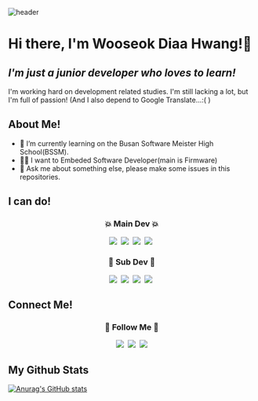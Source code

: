 ![header](https://capsule-render.vercel.app/api?type=waving&color=gradient&height=300&section=header&text=Dev_diadntjr&fontSize=75)

# Hi there, I'm Wooseok Diaa Hwang!👋
## _I'm just a junior developer who loves to learn!_

I'm working hard on development related studies. I'm still lacking a lot, but I'm full of passion!
(And I also depend to Google Translate...:(  )

## About Me!

- 🌱 I’m currently learning on the Busan Software Meister High School(BSSM).
- 👨‍💻 I want to Embeded Software Developer(main is Firmware)
- 💬 Ask me about something else, please make some issues in this repositories. 


## I can do!

<h3 align="center">💥 Main Dev 💥</h3>
<p align="center">
  <img src="https://img.shields.io/badge/C-A8B9CC?style=flat-square&logo=C&logoColor=white"/></a>&nbsp 
  <img src="https://img.shields.io/badge/C++-00599C?style=flat-square&logo=C%2B%2B&logoColor=white"/></a>&nbsp
  <img src="https://img.shields.io/badge/Python-3766AB?style=flat-square&logo=Python&logoColor=white"/></a>&nbsp 
  <img src="https://img.shields.io/badge/opencv-5C3EE8?style=flat-square&logo=opencv&logoColor=white"/></a>&nbsp 
</p>

<h3 align="center">🧨 Sub Dev 🧨</h3>
<p align="center">
  <img src="https://img.shields.io/badge/Flutter-02569B?style=flat-square&logo=Flutter&logoColor=white"/></a>&nbsp 
  <img src="https://img.shields.io/badge/JavaScript-F7DF1E?style=flat-square&logo=JavaScript&logoColor=white"/></a>&nbsp 
  <img src="https://img.shields.io/badge/Rust-000000?style=flat-square&logo=Rust&logoColor=white"/></a>&nbsp 
  <img src="https://img.shields.io/badge/AWS-232F3E?style=flat-square&logo=Amazon AWS&logoColor=white"/></a>&nbsp
 
</p>

## Connect Me!

<h3 align="center">🌈 Follow Me 🌈</h3>
<p align="center">
  <a href="https://velog.io/@diadntjr"><img src="https://img.shields.io/badge/Tech%20Blog-11B48A?style=flat-square&logo=Vimeo&logoColor=white&link=https://velog.io/@hyeinisfree"/></a>&nbsp
  <a href="https://www.instagram.com/diaa_woo/"><img src="https://img.shields.io/badge/Instagram-E4405F?style=flat-square&logo=Instagram&logoColor=white&link=https://www.instagram.com/hye_inisfree/"/></a>&nbsp
  <a href="mailto:dntjr0501@gmail.com"><img src="https://img.shields.io/badge/Gmail-d14836?style=flat-square&logo=Gmail&logoColor=white&link=kimhyein7110@gmail.com"/></a>
</p>

## My Github Stats
[![Anurag's GitHub stats](https://github-readme-stats.vercel.app/api?username=diadntjr&show_icons=true&theme=radical)](https://github.com/anuraghazra/github-readme-stats)
